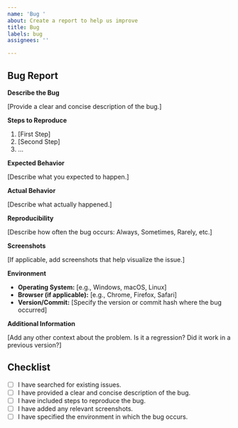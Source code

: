 ```yaml
---
name: 'Bug '
about: Create a report to help us improve
title: Bug
labels: bug
assignees: ''

---
```


## Bug Report

**Describe the Bug**

[Provide a clear and concise description of the bug.]

**Steps to Reproduce**

1. [First Step]
2. [Second Step]
3. ...

**Expected Behavior**

[Describe what you expected to happen.]

**Actual Behavior**

[Describe what actually happened.]

**Reproducibility**

[Describe how often the bug occurs: Always, Sometimes, Rarely, etc.]

**Screenshots**

[If applicable, add screenshots that help visualize the issue.]

**Environment**

- **Operating System:** [e.g., Windows, macOS, Linux]
- **Browser (if applicable):** [e.g., Chrome, Firefox, Safari]
- **Version/Commit:** [Specify the version or commit hash where the bug occurred]

**Additional Information**

[Add any other context about the problem. Is it a regression? Did it work in a previous version?]

## Checklist

- [ ] I have searched for existing issues.
- [ ] I have provided a clear and concise description of the bug.
- [ ] I have included steps to reproduce the bug.
- [ ] I have added any relevant screenshots.
- [ ] I have specified the environment in which the bug occurs.
